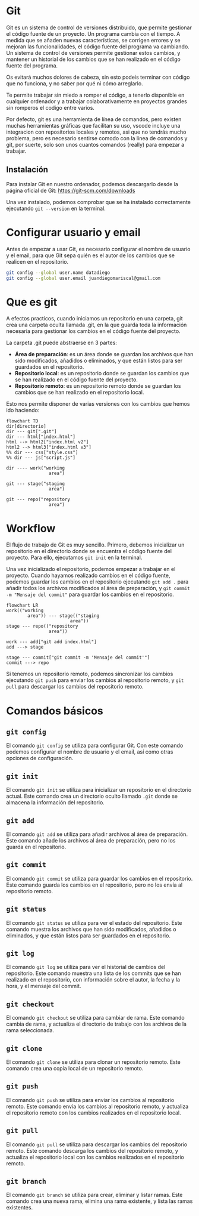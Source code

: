 # Git
Git es un sistema de control de versiones distribuido, que permite gestionar el código fuente de un proyecto.
Un programa cambia con el tiempo. A medida que se añaden nuevas características, se corrigen errores y se mejoran las funcionalidades, el código fuente del programa va cambiando. Un sistema de control de versiones permite gestionar estos cambios, y mantener un historial de los cambios que se han realizado en el código fuente del programa.

Os evitará muchos dolores de cabeza, sin esto podeis terminar con código que no funciona, y no saber por qué ni cómo arreglarlo.

Te permite trabajar sin miedo a romper el código, a tenerlo disponible en cualquier ordenador y a trabajar colaborativamente en proyectos grandes sin romperos el codigo entre varios.

Por defecto, git es una herramienta de línea de comandos, pero existen muchas herramientas gráficas que facilitan su uso, vscode incluye una integracion con repositorios locales y remotos, asi que no tendrás mucho problema, pero es necesario sentirse comodo con la linea de comandos y git, por suerte, solo son unos cuantos comandos (really) para empezar a trabajar.

## Instalación
Para instalar Git en nuestro ordenador, podemos descargarlo desde la página oficial de Git: https://git-scm.com/downloads

Una vez instalado, podemos comprobar que se ha instalado correctamente ejecutando `git --version` en la terminal.

# Configurar usuario y email
Antes de empezar a usar Git, es necesario configurar el nombre de usuario y el email, para que Git sepa quién es el autor de los cambios que se realicen en el repositorio.

```bash
git config --global user.name datadiego
git config --global user.email juandiegomariscal@gmail.com
```
# Que es git
A efectos practicos, cuando iniciamos un repositorio en una carpeta, git crea una carpeta oculta llamada .git, en la que guarda toda la información necesaria para gestionar los cambios en el código fuente del proyecto.

La carpeta .git puede abstraerse en 3 partes:
- **Área de preparación**: es un área donde se guardan los archivos que han sido modificados, añadidos o eliminados, y que están listos para ser guardados en el repositorio.
- **Repositorio local**: es un repositorio donde se guardan los cambios que se han realizado en el código fuente del proyecto.
- **Repositorio remoto**: es un repositorio remoto donde se guardan los cambios que se han realizado en el repositorio local.

Esto nos permite disponer de varias versiones con los cambios que hemos ido haciendo:
```mermaid
flowchart TD
dir[directorio]
dir --- git[".git"]
dir --- html["index.html"]
html --> html2["index.html v2"]
html2 --> html3["index.html v3"]
%% dir --- css["style.css"]
%% dir --- js["script.js"]

dir ---- work("working
                area")

git --- stage("staging
                area")

git --- repo("repository
                area")
```


# Workflow
El flujo de trabajo de Git es muy sencillo.
Primero, debemos inicializar un repositorio en el directorio donde se encuentra el código fuente del proyecto. Para ello, ejecutamos `git init` en la terminal.

Una vez inicializado el repositorio, podemos empezar a trabajar en el proyecto. Cuando hayamos realizado cambios en el código fuente, podemos guardar los cambios en el repositorio ejecutando `git add .` para añadir todos los archivos modificados al área de preparación, y `git commit -m "Mensaje del commit"` para guardar los cambios en el repositorio.

```mermaid	
flowchart LR
work(("working
        area")) --- stage(("staging
                        area"))
stage --- repo(("repository
                area"))

work --- add["git add index.html"]
add ---> stage

stage --- commit["git commit -m 'Mensaje del commit'"]
commit ---> repo

```

Si tenemos un repositorio remoto, podemos sincronizar los cambios ejecutando `git push` para enviar los cambios al repositorio remoto, y `git pull` para descargar los cambios del repositorio remoto.

# Comandos básicos

## `git config`
El comando `git config` se utiliza para configurar Git. Con este comando podemos configurar el nombre de usuario y el email, así como otras opciones de configuración.

## `git init`
El comando `git init` se utiliza para inicializar un repositorio en el directorio actual. Este comando crea un directorio oculto llamado `.git` donde se almacena la información del repositorio.

## `git add`
El comando `git add` se utiliza para añadir archivos al área de preparación. Este comando añade los archivos al área de preparación, pero no los guarda en el repositorio.

## `git commit`
El comando `git commit` se utiliza para guardar los cambios en el repositorio. Este comando guarda los cambios en el repositorio, pero no los envía al repositorio remoto.

## `git status`
El comando `git status` se utiliza para ver el estado del repositorio. Este comando muestra los archivos que han sido modificados, añadidos o eliminados, y que están listos para ser guardados en el repositorio.

## `git log`
El comando `git log` se utiliza para ver el historial de cambios del repositorio. Este comando muestra una lista de los commits que se han realizado en el repositorio, con información sobre el autor, la fecha y la hora, y el mensaje del commit.

## `git checkout`
El comando `git checkout` se utiliza para cambiar de rama. Este comando cambia de rama, y actualiza el directorio de trabajo con los archivos de la rama seleccionada.

## `git clone`
El comando `git clone` se utiliza para clonar un repositorio remoto. Este comando crea una copia local de un repositorio remoto.

## `git push`
El comando `git push` se utiliza para enviar los cambios al repositorio remoto. Este comando envía los cambios al repositorio remoto, y actualiza el repositorio remoto con los cambios realizados en el repositorio local.

## `git pull`
El comando `git pull` se utiliza para descargar los cambios del repositorio remoto. Este comando descarga los cambios del repositorio remoto, y actualiza el repositorio local con los cambios realizados en el repositorio remoto.

## `git branch`
El comando `git branch` se utiliza para crear, eliminar y listar ramas. Este comando crea una nueva rama, elimina una rama existente, y lista las ramas existentes.